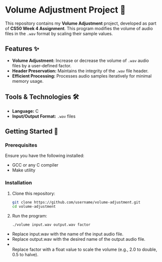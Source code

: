# Volume Adjustment Project 🎵  

This repository contains my **Volume Adjustment** project, developed as part of **CS50 Week 4 Assignment**. This program modifies the volume of audio files in the `.wav` format by scaling their sample values.  

## Features ✨  

- **Volume Adjustment:** Increase or decrease the volume of `.wav` audio files by a user-defined factor.  
- **Header Preservation:** Maintains the integrity of the `.wav` file header.  
- **Efficient Processing:** Processes audio samples iteratively for minimal memory usage.  

## Tools & Technologies 🛠  

- **Language:** C  
- **Input/Output Format:** `.wav` files  

## Getting Started 🚀  

### Prerequisites  

Ensure you have the following installed:  

- GCC or any C compiler  
- Make utility  

### Installation  

1. Clone this repository:  
   ```bash  
   git clone https://github.com/username/volume-adjustment.git  
   cd volume-adjustment  
2. Run the program:
   ```bash
   ./volume input.wav output.wav factor  
<ul>
<li>Replace input.wav with the name of the input audio file.</li>
<li>Replace output.wav with the desired name of the output audio file.</li>
<li></li>Replace factor with a float value to scale the volume (e.g., 2.0 to double, 0.5 to halve).</li>
</ul>
